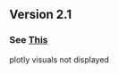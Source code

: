 ## Version 2.1
### See [This](https://github.com/jo-cho/Triple_barrier_trading_method/blob/main/notebook.ipynb)

plotly visuals not displayed
